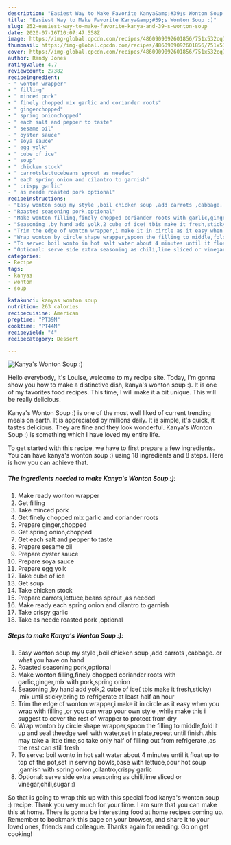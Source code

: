 ```yaml
---
description: "Easiest Way to Make Favorite Kanya&amp;#39;s Wonton Soup :)"
title: "Easiest Way to Make Favorite Kanya&amp;#39;s Wonton Soup :)"
slug: 252-easiest-way-to-make-favorite-kanya-and-39-s-wonton-soup
date: 2020-07-16T10:07:47.558Z
image: https://img-global.cpcdn.com/recipes/4860909092601856/751x532cq70/kanyas-wonton-soup-recipe-main-photo.jpg
thumbnail: https://img-global.cpcdn.com/recipes/4860909092601856/751x532cq70/kanyas-wonton-soup-recipe-main-photo.jpg
cover: https://img-global.cpcdn.com/recipes/4860909092601856/751x532cq70/kanyas-wonton-soup-recipe-main-photo.jpg
author: Randy Jones
ratingvalue: 4.7
reviewcount: 27382
recipeingredient:
- " wonton wrapper"
- " filling"
- " minced pork"
- " finely chopped mix garlic and coriander roots"
- " gingerchopped"
- " spring onionchopped"
- " each salt and pepper to taste"
- " sesame oil"
- " oyster sauce"
- " soya sauce"
- " egg yolk"
- " cube of ice"
- " soup"
- " chicken stock"
- " carrotslettucebeans sprout as needed"
- " each spring onion and cilantro to garnish"
- " crispy garlic"
- " as neede roasted pork optional"
recipeinstructions:
- "Easy wonton soup my style ,boil chicken soup ,add carrots ,cabbage..or what you have on hand"
- "Roasted seasoning pork,optional"
- "Make wonton filling,finely chopped coriander roots with garlic,ginger,mix with pork,spring onion"
- "Seasoning ,by hand add yolk,2 cube of ice( tbis make it fresh,sticky) ,mix until sticky,bring to refrigerate at least half an hour"
- "Trim the edge of wonton wrapper,i make it in circle as it easy when you wrap with filling ,or you can wrap your own style ,while make this i suggest to cover the rest of wrapper to protect from dry"
- "Wrap wonton by circle shape wrapper,spoon the filling to middle,fold it up and seal theedge well with water,set in plate,repeat until finish..this may take a little time,so take only half of filling out from refrigerate ,as the rest can still fresh"
- "To serve: boil wonto in hot salt water about 4 minutes until it float up to top of the pot,set in serving bowls,base with lettuce,pour hot soup ,garnish with spring onion ,cilantro,crispy garlic"
- "Optional: serve side extra seasoning as chili,lime sliced or vinegar,chili,sugar :)"
categories:
- Recipe
tags:
- kanyas
- wonton
- soup

katakunci: kanyas wonton soup 
nutrition: 263 calories
recipecuisine: American
preptime: "PT39M"
cooktime: "PT44M"
recipeyield: "4"
recipecategory: Dessert

---
```



![Kanya&#39;s Wonton Soup :)](https://img-global.cpcdn.com/recipes/4860909092601856/751x532cq70/kanyas-wonton-soup-recipe-main-photo.jpg)

Hello everybody, it's Louise, welcome to my recipe site. Today, I'm gonna show you how to make a distinctive dish, kanya&#39;s wonton soup :). It is one of my favorites food recipes. This time, I will make it a bit unique. This will be really delicious.

Kanya&#39;s Wonton Soup :) is one of the most well liked of current trending meals on earth. It is appreciated by millions daily. It is simple, it's quick, it tastes delicious. They are fine and they look wonderful. Kanya&#39;s Wonton Soup :) is something which I have loved my entire life.




To get started with this recipe, we have to first prepare a few ingredients. You can have kanya&#39;s wonton soup :) using 18 ingredients and 8 steps. Here is how you can achieve that.

<!--inarticleads1-->

##### The ingredients needed to make Kanya&#39;s Wonton Soup :):

1. Make ready  wonton wrapper
1. Get  filling
1. Take  minced pork
1. Get  finely chopped mix garlic and coriander roots
1. Prepare  ginger,chopped
1. Get  spring onion,chopped
1. Get  each salt and pepper to taste
1. Prepare  sesame oil
1. Prepare  oyster sauce
1. Prepare  soya sauce
1. Prepare  egg yolk
1. Take  cube of ice
1. Get  soup
1. Take  chicken stock
1. Prepare  carrots,lettuce,beans sprout ,as needed
1. Make ready  each spring onion and cilantro to garnish
1. Take  crispy garlic
1. Take  as neede roasted pork ,optional




<!--inarticleads2-->

##### Steps to make Kanya&#39;s Wonton Soup :):

1. Easy wonton soup my style ,boil chicken soup ,add carrots ,cabbage..or what you have on hand
1. Roasted seasoning pork,optional
1. Make wonton filling,finely chopped coriander roots with garlic,ginger,mix with pork,spring onion
1. Seasoning ,by hand add yolk,2 cube of ice( tbis make it fresh,sticky) ,mix until sticky,bring to refrigerate at least half an hour
1. Trim the edge of wonton wrapper,i make it in circle as it easy when you wrap with filling ,or you can wrap your own style ,while make this i suggest to cover the rest of wrapper to protect from dry
1. Wrap wonton by circle shape wrapper,spoon the filling to middle,fold it up and seal theedge well with water,set in plate,repeat until finish..this may take a little time,so take only half of filling out from refrigerate ,as the rest can still fresh
1. To serve: boil wonto in hot salt water about 4 minutes until it float up to top of the pot,set in serving bowls,base with lettuce,pour hot soup ,garnish with spring onion ,cilantro,crispy garlic
1. Optional: serve side extra seasoning as chili,lime sliced or vinegar,chili,sugar :)




So that is going to wrap this up with this special food kanya&#39;s wonton soup :) recipe. Thank you very much for your time. I am sure that you can make this at home. There is gonna be interesting food at home recipes coming up. Remember to bookmark this page on your browser, and share it to your loved ones, friends and colleague. Thanks again for reading. Go on get cooking!
